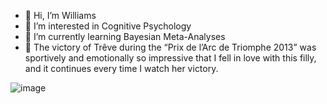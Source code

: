 - 👋 Hi, I’m Williams
- 👀 I’m interested in Cognitive Psychology 
- 🌱 I’m currently learning Bayesian Meta-Analyses
- 💞️  The victory of Trêve during the “Prix de l’Arc de Triomphe 2013” was sportively and emotionally so impressive that I fell in love with this filly, and it continues every time I watch her victory. 

<!---
CurraghsBettor/CurraghsBettor is a ✨ special ✨ repository because its `README.md` (this file) appears on your GitHub profile.
You can click the Preview link to take a look at your changes.
--->
![image](https://user-images.githubusercontent.com/93611987/198896620-a5e929b3-04fa-4533-a540-2907002a6a72.png)
